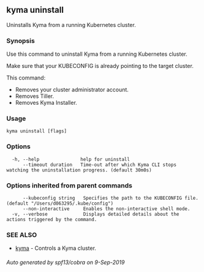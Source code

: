 ## kyma uninstall

Uninstalls Kyma from a running Kubernetes cluster.

### Synopsis

Use this command to uninstall Kyma from a running Kubernetes cluster.

Make sure that your KUBECONFIG is already pointing to the target cluster.<br>

This command:
- Removes your cluster administrator account.
- Removes Tiller.
- Removes Kyma Installer.

### Usage


```
kyma uninstall [flags]
```

### Options

```
  -h, --help               help for uninstall
      --timeout duration   Time-out after which Kyma CLI stops watching the uninstallation progress. (default 30m0s)
```

### Options inherited from parent commands

```
      --kubeconfig string   Specifies the path to the KUBECONFIG file. (default "/Users/d063295/.kube/config")
      --non-interactive     Enables the non-interactive shell mode.
  -v, --verbose             Displays detailed details about the actions triggered by the command.
```

### SEE ALSO

* [kyma](kyma.md)	 - Controls a Kyma cluster.

###### Auto generated by spf13/cobra on 9-Sep-2019
